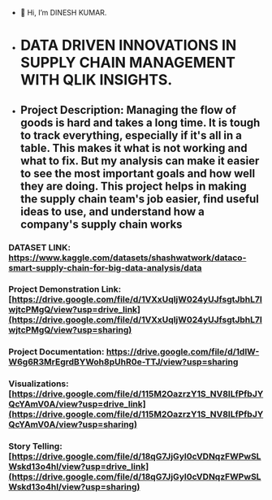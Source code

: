 - 👋 Hi, I’m DINESH KUMAR.
- # DATA DRIVEN INNOVATIONS IN SUPPLY CHAIN MANAGEMENT WITH QLIK INSIGHTS.
- ## Project Description: Managing the flow of goods is hard and takes a long time. It is tough to track everything, especially if it's all in a table. This makes it what is not working and what to fix. But my analysis can make it easier to see the most important goals and how well they are doing. This project helps in making the supply chain team's job easier, find useful ideas to use, and understand how a company's supply chain works
### DATASET LINK: https://www.kaggle.com/datasets/shashwatwork/dataco-smart-supply-chain-for-big-data-analysis/data
### Project Demonstration Link: [https://drive.google.com/file/d/1VXxUqIjW024yUJfsgtJbhL7IwjtcPMgQ/view?usp=drive_link](https://drive.google.com/file/d/1VXxUqIjW024yUJfsgtJbhL7IwjtcPMgQ/view?usp=sharing)
### Project Documentation: https://drive.google.com/file/d/1dlW-W6g6R3MrEgrdBYWoh8pUhR0e-TTJ/view?usp=sharing
### Visualizations: [https://drive.google.com/file/d/115M2OazrzY1S_NV8ILfPfbJYQcYAmV0A/view?usp=drive_link](https://drive.google.com/file/d/115M2OazrzY1S_NV8ILfPfbJYQcYAmV0A/view?usp=sharing)
### Story Telling: [https://drive.google.com/file/d/18qG7JjGyl0cVDNqzFWPwSLWskd13o4hl/view?usp=drive_link](https://drive.google.com/file/d/18qG7JjGyl0cVDNqzFWPwSLWskd13o4hl/view?usp=sharing)
<!---
dinesh-dks/dinesh-dks is a ✨ special ✨ repository because its `README.md` (this file) appears on your GitHub profile.
You can click the Preview link to take a look at your changes.
--->
